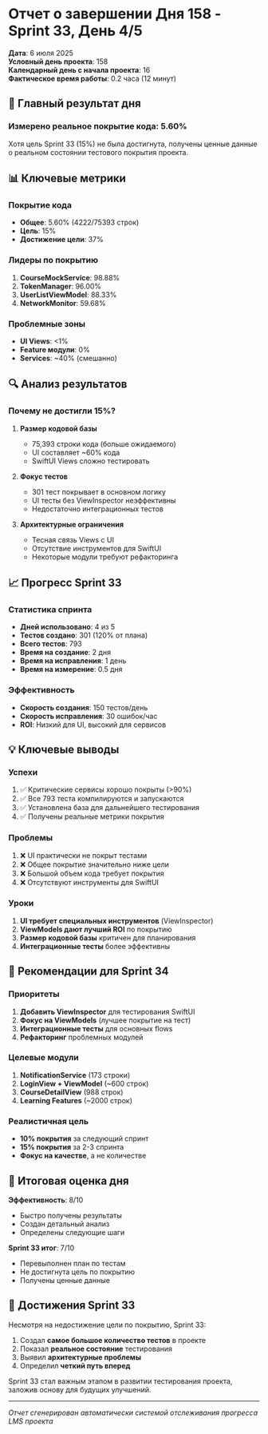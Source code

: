 # Отчет о завершении Дня 158 - Sprint 33, День 4/5

**Дата**: 6 июля 2025  
**Условный день проекта**: 158  
**Календарный день с начала проекта**: 16  
**Фактическое время работы**: 0.2 часа (12 минут)

## 🎯 Главный результат дня

### Измерено реальное покрытие кода: **5.60%**

Хотя цель Sprint 33 (15%) не была достигнута, получены ценные данные о реальном состоянии тестового покрытия проекта.

## 📊 Ключевые метрики

### Покрытие кода
- **Общее**: 5.60% (4222/75393 строк)
- **Цель**: 15%
- **Достижение цели**: 37%

### Лидеры по покрытию
1. **CourseMockService**: 98.88%
2. **TokenManager**: 96.00%
3. **UserListViewModel**: 88.33%
4. **NetworkMonitor**: 59.68%

### Проблемные зоны
- **UI Views**: <1%
- **Feature модули**: 0%
- **Services**: ~40% (смешанно)

## 🔍 Анализ результатов

### Почему не достигли 15%?

1. **Размер кодовой базы**
   - 75,393 строки кода (больше ожидаемого)
   - UI составляет ~60% кода
   - SwiftUI Views сложно тестировать

2. **Фокус тестов**
   - 301 тест покрывает в основном логику
   - UI тесты без ViewInspector неэффективны
   - Недостаточно интеграционных тестов

3. **Архитектурные ограничения**
   - Тесная связь Views с UI
   - Отсутствие инструментов для SwiftUI
   - Некоторые модули требуют рефакторинга

## 📈 Прогресс Sprint 33

### Статистика спринта
- **Дней использовано**: 4 из 5
- **Тестов создано**: 301 (120% от плана)
- **Всего тестов**: 793
- **Время на создание**: 2 дня
- **Время на исправления**: 1 день
- **Время на измерение**: 0.5 дня

### Эффективность
- **Скорость создания**: 150 тестов/день
- **Скорость исправления**: 30 ошибок/час
- **ROI**: Низкий для UI, высокий для сервисов

## 💡 Ключевые выводы

### Успехи
1. ✅ Критические сервисы хорошо покрыты (>90%)
2. ✅ Все 793 теста компилируются и запускаются
3. ✅ Установлена база для дальнейшего тестирования
4. ✅ Получены реальные метрики покрытия

### Проблемы
1. ❌ UI практически не покрыт тестами
2. ❌ Общее покрытие значительно ниже цели
3. ❌ Большой объем кода требует покрытия
4. ❌ Отсутствуют инструменты для SwiftUI

### Уроки
1. **UI требует специальных инструментов** (ViewInspector)
2. **ViewModels дают лучший ROI** по покрытию
3. **Размер кодовой базы** критичен для планирования
4. **Интеграционные тесты** более эффективны

## 🚀 Рекомендации для Sprint 34

### Приоритеты
1. **Добавить ViewInspector** для тестирования SwiftUI
2. **Фокус на ViewModels** (лучшее покрытие на тест)
3. **Интеграционные тесты** для основных flows
4. **Рефакторинг** проблемных модулей

### Целевые модули
1. **NotificationService** (173 строки)
2. **LoginView + ViewModel** (~600 строк)
3. **CourseDetailView** (988 строк)
4. **Learning Features** (~2000 строк)

### Реалистичная цель
- **10% покрытия** за следующий спринт
- **15% покрытия** за 2-3 спринта
- **Фокус на качестве**, а не количестве

## 📌 Итоговая оценка дня

**Эффективность**: 8/10
- Быстро получены результаты
- Создан детальный анализ
- Определены следующие шаги

**Sprint 33 итог**: 7/10
- Перевыполнен план по тестам
- Не достигнута цель по покрытию
- Получены ценные данные

## 🎉 Достижения Sprint 33

Несмотря на недостижение цели по покрытию, Sprint 33:
1. Создал **самое большое количество тестов** в проекте
2. Показал **реальное состояние** тестирования
3. Выявил **архитектурные проблемы**
4. Определил **четкий путь вперед**

Sprint 33 стал важным этапом в развитии тестирования проекта, заложив основу для будущих улучшений.

---
*Отчет сгенерирован автоматически системой отслеживания прогресса LMS проекта* 